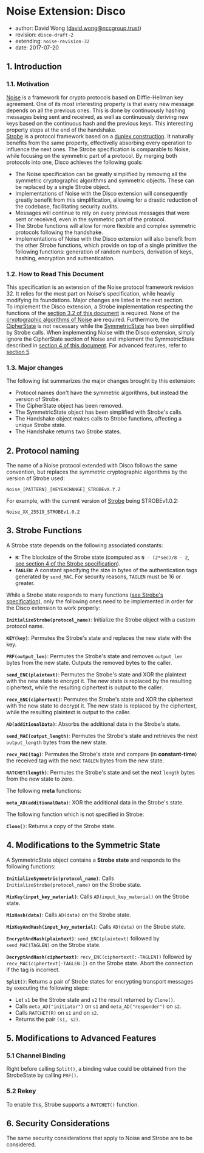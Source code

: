 # Noise Extension: Disco

* author:     David Wong (david.wong@nccgroup.trust)
* revision:   `disco-draft-2`
* extending:  `noise-revision-32`
* date:       2017-07-20

## 1. Introduction

### 1.1. Motivation

[Noise](http://noiseprotocol.org/) is a framework for crypto protocols based on Diffie-Hellman key agreement. One of its most interesting property is that every new message depends on all the previous ones. This is done by continuously hashing messages being sent and received, as well as continuously deriving new keys based on the continuous hash and the previous keys. This interesting property stops at the end of the handshake.  
[Strobe](http://strobe.sourceforge.io/) is a protocol framework based on a [duplex construction](http://sponge.noekeon.org/). It naturally benefits from the same property, effectivelly absorbing every operation to influence the next ones. The Strobe specification is comparable to Noise, while focusing on the symmetric part of a protocol. By merging both protocols into one, Disco achieves the following goals:

* The Noise specification can be greatly simplified by removing all the symmetric cryptographic algorithms and symmetric objects. These can be replaced by a single Strobe object.
* Implementations of Noise with the Disco extension will consequently greatly benefit from this simplification, allowing for a drastic reduction of the codebase, facilitating security audits.
* Messages will continue to rely on every previous messages that were sent or received, even in the symmetric part of the protocol.
* The Strobe functions will allow for more flexible and complex symmetric protocols following the handshake.
* Implementations of Noise with the Disco extension will also benefit from the other Strobe functions, which provide on top of a single primitive the following functions: generation of random numbers, derivation of keys, hashing, encryption and authentication.

### 1.2. How to Read This Document

This specification is an extension of the Noise protocol framework revision 32. It relies for the most part on Noise's specification, while heavily modifying its foundations. Major changes are listed in the next section.  
To implement the Disco extension, a Strobe implementation respecting the functions of the [section 3.2 of this document](#3-2-functions) is required. None of the [cryptographic algorithms of Noise](http://noiseprotocol.org/noise.html#crypto-functions) are required. Furthermore, the [CipherState](http://noiseprotocol.org/noise.html#the-cipherstate-object) is not necessary while the [SymmetricState](http://noiseprotocol.org/noise.html#the-symmetricstate-object) has been simplified by Strobe calls. When implementing Noise with the Disco extension, simply ignore the CipherState section of Noise and implement the SymmetricState described in [section 4 of this document](#-4-modifications-to-the-symmetricstate). For advanced features, refer to [section 5](#5-modifications-to-advanced-features).

### 1.3. Major changes

The following list summarizes the major changes brought by this extension:

* Protocol names don't have the symmetric algorithms, but instead the version of Strobe.
* The CipherState object has been removed.
* The SymmetricState object has been simplified with Strobe's calls.
* The Handshake object makes calls to Strobe functions, affecting a unique Strobe state.
* The Handshake returns two Strobe states.

## 2. Protocol naming

The name of a Noise protocol extended with Disco follows the same convention, but replaces the symmetric cryptographic algorithms by the version of Strobe used:

```
Noise_[PATTERN]_[KEYEXCHANGE]_STROBEvX.Y.Z
```

For example, with the current version of [Strobe](https://strobe.sourceforge.io/) being STROBEv1.0.2:

```
Noise_XX_25519_STROBEv1.0.2
```

<!-- TODO: maybe change this to Noise_[PATTERN]_[KEYEXCHANGE]_STROBEvX.Y.Z_PERMUTATION -->

## 3. Strobe Functions

A Strobe state depends on the following associated constants:

* **`R`**: The blocksize of the Strobe state (computed as `N - (2*sec)/8 - 2`, [see section 4 of the Strobe specification](https://strobe.sourceforge.io/specs/#params)).
* **`TAGLEN`**: A constant specifying the size in bytes of the authentication tags generated by `send_MAC`. For security reasons, `TAGLEN` must be 16 or greater.

While a Strobe state responds to many functions ([see Strobe's specification](https://strobe.sourceforge.io/)), only the following ones need to be implemented in order for the Disco extension to work properly:

**`InitializeStrobe(protocol_name)`**: Initialize the Strobe object with a custom protocol name.

**`KEY(key)`**: Permutes the Strobe's state and replaces the new state with the key.

**`PRF(output_len)`**: Permutes the Strobe's state and removes `output_len` bytes from the new state. Outputs the removed bytes to the caller.

**`send_ENC(plaintext)`**: Permutes the Strobe's state and XOR the plaintext with the new state to encrypt it. The new state is replaced by the resulting ciphertext, while the resulting ciphertext is output to the caller.

**`recv_ENC(ciphertext)`**: Permutes the Strobe's state and XOR the ciphertext with the new state to decrypt it. The new state is replaced by the ciphertext, while the resulting plaintext is output to the caller.

**`AD(additionalData)`**: Absorbs the additional data in the Strobe's state.

**`send_MAC(output_length)`**: Permutes the Strobe's state and retrieves the next `output_length` bytes from the new state.

**`recv_MAC(tag)`**: Permutes the Strobe's state and compare (in **constant-time**) the received tag with the next `TAGLEN` bytes from the new state.

**`RATCHET(length)`**: Permutes the Strobe's state and set the next `length` bytes from the new state to zero.

The following **meta** functions:

**`meta_AD(additionalData)`**:
   XOR the additional data in the Strobe's state.

The following function which is not specified in Strobe:

**`Clone()`**: Returns a copy of the Strobe state.


## 4. Modifications to the Symmetric State

A SymmetricState object contains a **Strobe state** and responds to the following functions:

**`InitializeSymmetric(protocol_name)`**: Calls `InitializeStrobe(protocol_name)` on the Strobe state.

**`MixKey(input_key_material)`**: Calls `AD(input_key_material)` on the Strobe state.

**`MixHash(data)`**: Calls `AD(data)` on the Strobe state.

**`MixKeyAndHash(input_key_material)`**: Calls `AD(data)` on the Strobe state.

**`EncryptAndHash(plaintext)`**: `send_ENC(plaintext)` followed by `send_MAC(TAGLEN)` on the Strobe state.

**`DecryptAndHash(ciphertext)`**: `recv_ENC(ciphertext[:-TAGLEN])` followed by `recv_MAC(ciphertext[-TAGLEN:])` on the Strobe state. Abort the connection if the tag is incorrect.

**`Split()`**: Returns a pair of Strobe states for encrypting transport messages by executing the following steps:

* Let `s1` be the Strobe state and `s2` the result returned by `Clone()`.
* Calls `meta_AD("initiator")` on `s1` and `meta_AD("responder")` on `s2`.
* Calls `RATCHET(R)` on `s1` and on `s2`.
* Returns the pair `(s1, s2)`.

## 5. Modifications to Advanced Features

### 5.1 Channel Binding

Right before calling `Split()`, a binding value could be obtained from the StrobeState by calling `PRF()`.

### 5.2 Rekey

To enable this, Strobe supports a `RATCHET()` function.

## 6. Security Considerations

The same security considerations that apply to Noise and Strobe are to be considered.



